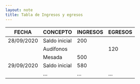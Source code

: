 ```yaml
---
layout: note
title: Tabla de Ingresos y egresos
---
```


| FECHA | CONCEPTO | INGRESOS | EGRESOS |
| --- | --- | --- | --- |
| 28/09/2020 | Saldo inicial | 200 |     |
|     | Audífonos |     | 120 |
|     | Mesada | 500 |     |
| 29/09/2020 | Saldo inicial | 580 |     |
|     | …   | …   | …   |
